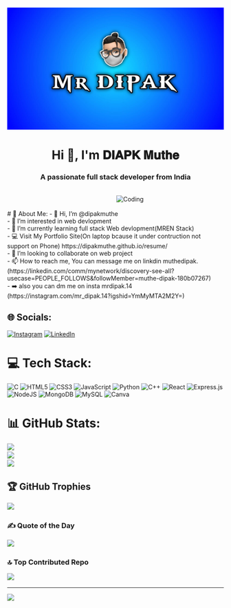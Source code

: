 ![logo](mrdipak.png.jpeg)
<h1 align="center">Hi 👋, I'm 𝐃𝐈𝐀𝐏𝐊 𝐌𝐮𝐭𝐡𝐞</h1>
<h3 align="center">A passionate full stack developer from India</h3>
<br>
<img align="right" alt="Coding" width=250" src="https://media.tenor.com/rePDfDWO3XoAAAAd/hacking.gif">
<br><br>
# 💫 About Me:
- 👋 Hi, I’m @dipakmuthe<br>- 👀 I’m interested in web devlopment<br>- 🌱 I’m currently learning full stack Web devlopment(MREN Stack)<br>- 💻 Visit My Portfolio Site(On laptop bcause it under contruction not support on Phone) https://dipakmuthe.github.io/resume/<br>- 💞️ I’m looking to collaborate on web project<br>- 📫 How to reach me, You can message me on linkdin muthedipak. (https://linkedin.com/comm/mynetwork/discovery-see-all?usecase=PEOPLE_FOLLOWS&followMember=muthe-dipak-180b07267)<br>- ➡️ also you can dm me on insta mrdipak.14 (https://instagram.com/mr_dipak.14?igshid=YmMyMTA2M2Y=)<br>


## 🌐 Socials:
[![Instagram](https://img.shields.io/badge/Instagram-%23E4405F.svg?logo=Instagram&logoColor=white)](https://instagram.com/mrdipak.14) [![LinkedIn](https://img.shields.io/badge/LinkedIn-%230077B5.svg?logo=linkedin&logoColor=white)](https://linkedin.com/in/muthe) 

# 💻 Tech Stack:
![C](https://img.shields.io/badge/c-%2300599C.svg?style=plastic&logo=c&logoColor=white) ![HTML5](https://img.shields.io/badge/html5-%23E34F26.svg?style=plastic&logo=html5&logoColor=white) ![CSS3](https://img.shields.io/badge/css3-%231572B6.svg?style=plastic&logo=css3&logoColor=white) ![JavaScript](https://img.shields.io/badge/javascript-%23323330.svg?style=plastic&logo=javascript&logoColor=%23F7DF1E) ![Python](https://img.shields.io/badge/python-3670A0?style=plastic&logo=python&logoColor=ffdd54) ![C++](https://img.shields.io/badge/c++-%2300599C.svg?style=plastic&logo=c%2B%2B&logoColor=white) ![React](https://img.shields.io/badge/react-%2320232a.svg?style=plastic&logo=react&logoColor=%2361DAFB) ![Express.js](https://img.shields.io/badge/express.js-%23404d59.svg?style=plastic&logo=express&logoColor=%2361DAFB) ![NodeJS](https://img.shields.io/badge/node.js-6DA55F?style=plastic&logo=node.js&logoColor=white) ![MongoDB](https://img.shields.io/badge/MongoDB-%234ea94b.svg?style=plastic&logo=mongodb&logoColor=white) ![MySQL](https://img.shields.io/badge/mysql-%2300f.svg?style=plastic&logo=mysql&logoColor=white) ![Canva](https://img.shields.io/badge/Canva-%2300C4CC.svg?style=plastic&logo=Canva&logoColor=white)
# 📊 GitHub Stats:
![](https://github-readme-stats.vercel.app/api?username=dipakmuthe&theme=dark&hide_border=false&include_all_commits=true&count_private=false)<br/>
![](https://github-readme-streak-stats.herokuapp.com/?user=dipakmuthe&theme=dark&hide_border=false)<br/>
![](https://github-readme-stats.vercel.app/api/top-langs/?username=dipakmuthe&theme=dark&hide_border=false&include_all_commits=true&count_private=false&layout=compact)

## 🏆 GitHub Trophies
![](https://github-profile-trophy.vercel.app/?username=dipakmuthe&theme=discord&no-frame=false&no-bg=true&margin-w=4)

### ✍️ Quote of the Day 
![](https://quotes-github-readme.vercel.app/api?type=horizontal&theme=radical)

### 🔝 Top Contributed Repo
![](https://github-contributor-stats.vercel.app/api?username=dipakmuthe&limit=5&theme=dark&combine_all_yearly_contributions=true)

---
[![](https://visitcount.itsvg.in/api?id=dipakmuthe&icon=1&color=10)](https://visitcount.itsvg.in)

<!-- Proudly created with GPRM ( https://gprm.itsvg.in ) -->
